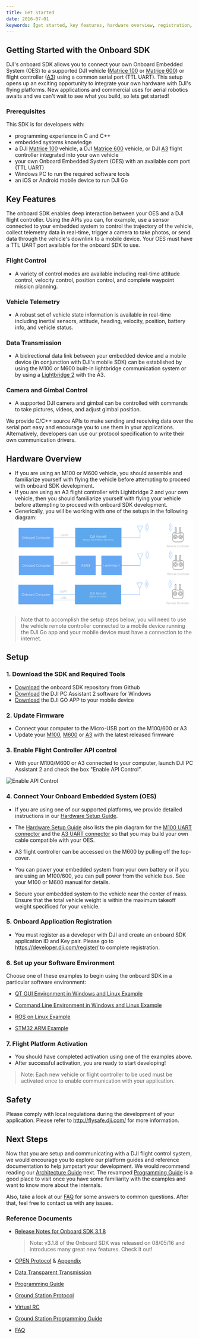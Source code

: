 ```yaml
---
title: Get Started 
date: 2016-07-01
keywords: [get started, key features, hardware overview, registration, enable flight controller API control, safety]
---
```


## Getting Started with the Onboard SDK

DJI's onboard SDK allows you to connect your own Onboard Embedded System (OES) to a supported DJI vehicle (<a href="http://www.dji.com/product/matrice100" target="_blank">Matrice 100</a> or <a href="http://www.dji.com/product/matrice600" target="_blank">Matrice 600</a>) or flight controller (<a href="http://www.dji.com/product/a3" target="_blank">A3</a>) using a common serial port (TTL UART). This setup opens up an exciting opportunity to integrate your own hardware with DJI's flying platforms.  New applications and commercial uses for aerial robotics awaits and we can't wait to see what you build, so lets get started!

### Prerequisites

This SDK is for developers with:

- programming experience in C and C++
- embedded systems knowledge
- a DJI <a href="http://www.dji.com/product/matrice100" target="_blank">Matrice 100</a> vehicle, a DJI <a href="http://www.dji.com/product/matrice600" target="_blank">Matrice 600</a> vehicle, or DJI <a href="http://www.dji.com/product/a3" target="_blank">A3</a> flight controller integrated into your own vehicle
- your own Onboard Embedded System (OES) with an available com port (TTL UART)
- Windows PC to run the required software tools
- an iOS or Android mobile device to run DJI Go

## Key Features

The onboard SDK enables deep interaction between your OES and a DJI flight controller.  Using the APIs you can, for example, use a sensor connected to your embedded system to control the trajectory of the vehicle, collect telemetry data in real-time, trigger a camera to take photos, or send data through the vehicle's downlink to a mobile device. Your OES must have a TTL UART port available for the onboard SDK to use.

### Flight Control

  - A variety of control modes are available including real-time attitude control, velocity control, position control, and complete waypoint mission planning. 
  
### Vehicle Telemetry

  - A robust set of vehicle state information is available in real-time including inertial sensors, attitude, heading, velocity, position, battery info, and vehicle status.
  
### Data Transmission

  - A bidirectional data link between your embedded device and a mobile device (in conjunction with DJI's mobile SDK) can be established by using the M100 or M600 built-in lightbridge communication system or by using a <a href="http://www.dji.com/product/lightbridge-2" target="_blank">Lightbridge 2</a> with the A3.

### Camera and Gimbal Control

 - A supported DJI camera and gimbal can be controlled with commands to take pictures, videos, and adjust gimbal position.

We provide C/C++ source APIs to make sending and receiving data over the serial port easy and encourage you to use them in your applications.  Alternatively, developers can use our protocol specification to write their own communication drivers.

## Hardware Overview
- If you are using an M100 or M600 vehicle, you should assemble and familiarize yourself with flying the vehicle before attempting to proceed with onboard SDK development.
- If you are using an A3 flight controller with Lightbridge 2 and your own vehicle, then you should familiarize yourself with flying your vehicle before attempting to proceed with onboard SDK development.
- Generically, you will be working with one of the setups in the following diagram:
![Hardware Setup](../../images/common/GenericHWSetup.png)

> Note that to accomplish the setup steps below, you will need to use the vehicle remote controller connected to a mobile device running the DJI Go app and your mobile device must have a connection to the internet.


## Setup

### 1. Download the SDK and Required Tools

- <a href="https://github.com/dji-sdk/Onboard-SDK" target="_blank">Download</a> the onboard SDK repository from Github
- <a href="https://www.dji.com/product/matrice600/info#downloads" target="_blank">Download</a> the DJI PC Assistant 2 software for Windows
- <a href="http://www.dji.com/product/goapp" target="_blank">Download</a> the DJI GO APP to your mobile device
     
### 2. Update Firmware

- Connect your computer to the Micro-USB port on the M100/600 or A3
- Update your <a href="http://www.dji.com/product/matrice100/info#downloads" target="_blank">M100</a>, <a href="http://www.dji.com/product/matrice600/info#downloads" target="_blank">M600</a> or <a href="http://www.dji.com/product/a3/info#downloads" target="_blank">A3</a> with the latest released firmware

### 3. Enable Flight Controller API control

- With your M100/M600 or A3 connected to your computer, launch DJI PC Assistant 2 and check the box "Enable API Control”.

![Enable API Control](../../images/common/N1UI.png)

### 4. Connect Your Onboard Embedded System (OES)

- If you are using one of our supported platforms, we provide detailed instructions in our [Hardware Setup Guide](../hardware-setup/index.html).

- The [Hardware Setup Guide](../hardware-setup/index.html) also lists the pin diagram for the [M100 UART connector](../hardware-setup/index.html#M100-UART-Connector) and the [A3 UART connector](../hardware-setup/index.html#A3-UART-Connector) so that you may build your own cable compatible with your OES.

- A3 flight controller can be accessed on the M600 by pulling off the top-cover. 

- You can power your embedded system from your own battery or if you are using an M100/600, you can pull power from the vehicle bus. See your M100 or M600 manual for details.

- Secure your embedded system to the vehicle near the center of mass. Ensure that the total vehicle weight is within the maximum takeoff weight specificed for your vehicle.

   
### 5. Onboard Application Registration

- You must register as a developer with DJI and create an onboard SDK application ID and Key pair. Please go to <a href="https://developer.dji.com/register/" target="_blank">https://developer.dji.com/register/</a> to complete registration. 

### 6. Set up your Software Environment

Choose one of these examples to begin using the onboard SDK in a particular software environment:

- [QT GUI Environment in Windows and Linux Example](../github-platform-docs/PureQT/README.html)

- [Command Line Environment in Windows and Linux Example](../github-platform-docs/commandline/README.html)

- [ROS on Linux Example](../github-platform-docs/ROS/README.html)

- [STM32 ARM Example](../github-platform-docs/STM32/README.html)

### 7. Flight Platform Activation

- You should have completed activation using one of the examples above.
- After successful activation, you are ready to start developing! 

> Note: Each new vehicle or flight controller to be used must be activated once to enable communication with your application.

## Safety

Please comply with local regulations during the development of your application. Please refer to <a href="http://flysafe.dji.com/" target="_blank">http://flysafe.dji.com/</a> for more information.

## Next Steps

Now that you are setup and communicating with a DJI flight control system, we would encourage you to explore our platform guides and reference documentation to help jumpstart your development. We would recommend reading our [Architecture Guide](../introduction/architecture-guide.html) next. The revamped [Programming Guide](../application-development-guides/programming-guide) is a good place to visit once you have some familiarity with the examples and want to know more about the internals.


Also, take a look at our [FAQ](../appendix/FAQ.html) for some answers to common questions. After that, feel free to contact us with any issues.

### Reference Documents

- [Release Notes for Onboard SDK 3.1.8](../appendix/releaseNotes.html)
     >Note: v3.1.8 of the Onboard SDK was released on 08/05/16 and introduces many great new features.  Check it out!

- [OPEN Protocol](../introduction/index.html) & [Appendix](../appendix/index.html) 

- [Data Transparent Transmission](../introduction/data-transparent-transmission.html)  

- [Programming Guide](../application-development-guides/programming-guide.html)

- [Ground Station Protocol](../introduction/ground-station-protocol.html)

- [Virtual RC](../introduction/virtual-rc-protocol.html)
 
- [Ground Station Programming Guide](../application-development-guides/ground-station-programming-guide.html)

- [FAQ](../appendix/FAQ.html)
